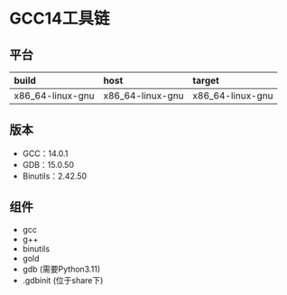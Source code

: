 # GCC14工具链

## 平台

| build            | host             | target           |
| :--------------- | :--------------- | :--------------- |
| x86_64-linux-gnu | x86_64-linux-gnu | x86_64-linux-gnu |

## 版本

- GCC：14.0.1
- GDB：15.0.50
- Binutils：2.42.50

## 组件

- gcc
- g++
- binutils
- gold
- gdb (需要Python3.11)
- .gdbinit (位于share下)
